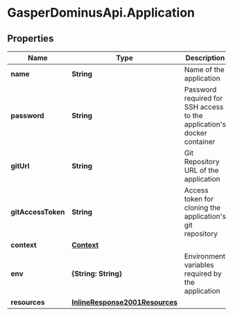 # GasperDominusApi.Application

## Properties

Name | Type | Description | Notes
------------ | ------------- | ------------- | -------------
**name** | **String** | Name of the application | 
**password** | **String** | Password required for SSH access to the application&#39;s docker container | 
**gitUrl** | **String** | Git Repository URL of the application | 
**gitAccessToken** | **String** | Access token for cloning the application&#39;s git repository | [optional] 
**context** | [**Context**](Context.md) |  | 
**env** | **{String: String}** | Environment variables required by the application | [optional] 
**resources** | [**InlineResponse2001Resources**](InlineResponse2001Resources.md) |  | [optional] 


